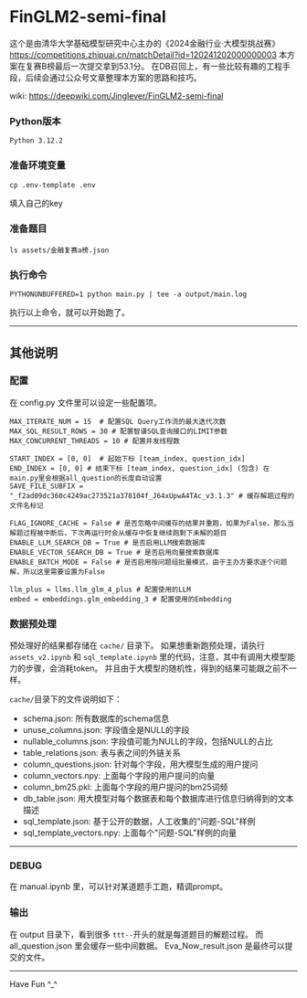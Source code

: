 # FinGLM2-semi-final
这个是由清华大学基础模型研究中心主办的《2024金融行业·大模型挑战赛》
https://competitions.zhipuai.cn/matchDetail?id=120241202000000003
本方案在复赛B榜最后一次提交拿到53.1分。
在DB召回上，有一些比较有趣的工程手段，后续会通过公众号文章整理本方案的思路和技巧。

wiki: https://deepwiki.com/Jinglever/FinGLM2-semi-final

### Python版本
```
Python 3.12.2
```

### 准备环境变量
```
cp .env-template .env
```
填入自己的key

### 准备题目
```
ls assets/金融复赛a榜.json
```

### 执行命令
```
PYTHONUNBUFFERED=1 python main.py | tee -a output/main.log
```
执行以上命令，就可以开始跑了。

---

## 其他说明

### 配置
在 config.py 文件里可以设定一些配置项。
```
MAX_ITERATE_NUM = 15  # 配置SQL Query工作流的最大迭代次数
MAX_SQL_RESULT_ROWS = 30 # 配置智谱SQL查询接口的LIMIT参数
MAX_CONCURRENT_THREADS = 10 # 配置并发线程数

START_INDEX = [0, 0]  # 起始下标 [team_index, question_idx]
END_INDEX = [0, 0] # 结束下标 [team_index, question_idx] (包含) 在main.py里会根据all_question的长度自动设置
SAVE_FILE_SUBFIX = "_f2ad09dc360c4249ac273521a378104f_J64xUpwA4TAc_v3.1.3" # 缓存解题过程的文件名标记

FLAG_IGNORE_CACHE = False # 是否忽略中间缓存的结果并重跑，如果为False，那么当解题过程被中断后，下次再运行时会从缓存中恢复继续跑剩下未解的题目
ENABLE_LLM_SEARCH_DB = True # 是否启用LLM搜索数据库
ENABLE_VECTOR_SEARCH_DB = True # 是否启用向量搜索数据库
ENABLE_BATCH_MODE = False # 是否启用按问题组批量模式，由于主办方要求逐个问题解，所以这里需要设置为False

llm_plus = llms.llm_glm_4_plus # 配置使用的LLM
embed = embeddings.glm_embedding_3 # 配置使用的Embedding
```

### 数据预处理
预处理好的结果都存储在 `cache/` 目录下。
如果想重新跑预处理，请执行 `assets_v2.ipynb` 和 `sql_template.ipynb` 里的代码，注意，其中有调用大模型能力的步骤，会消耗token。
并且由于大模型的随机性，得到的结果可能跟之前不一样。

`cache/`目录下的文件说明如下：

- schema.json: 所有数据库的schema信息
- unuse_columns.json: 字段值全是NULL的字段
- nullable_columns.json: 字段值可能为NULL的字段，包括NULL的占比
- table_relations.json: 表与表之间的外链关系
- column_questions.json: 针对每个字段，用大模型生成的用户提问
- column_vectors.npy: 上面每个字段的用户提问的向量
- column_bm25.pkl: 上面每个字段的用户提问的bm25词频
- db_table.json: 用大模型对每个数据表和每个数据库进行信息归纳得到的文本描述
- sql_template.json: 基于公开的数据，人工收集的"问题-SQL"样例
- sql_template_vectors.npy: 上面每个"问题-SQL"样例的向量

---

### DEBUG
在 manual.ipynb 里，可以针对某道题手工跑，精调prompt。

### 输出
在 output 目录下，看到很多 `ttt--`开头的就是每道题目的解题过程。
而 all_question.json 里会缓存一些中间数据。
Eva_Now_result.json 是最终可以提交的文件。

---

Have Fun ^_^
